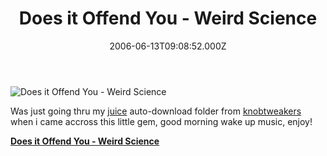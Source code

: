 ﻿---
coverImage: /images/fallback-post-header.png
date: "2006-06-13T09:08:52.000Z"
tags: []
title: Does it Offend You - Weird Science
oldUrl: /singles/does-it-offend-you-weird-science
---

![Does it Offend You - Weird Science](https://www.mikecann.blog/wp-content/uploads/2006/06/Weird_Science.jpg)

Was just going thru my [juice](https://www.mikecann.blog/Does_it_Offend_You_-_Weird_Science) auto-download folder from [knobtweakers ](https://www.knobtweakers.net/)when i came accross this little gem, good morning wake up music, enjoy!

<!-- more -->

**[Does it Offend You - Weird Science](https://www.mikecann.blog/MP3s/Singles/Does_it_Offend_You_-_Weird_Science.mp3 "Does_it_Offend_You_-_Weird_Science.mp3")**
